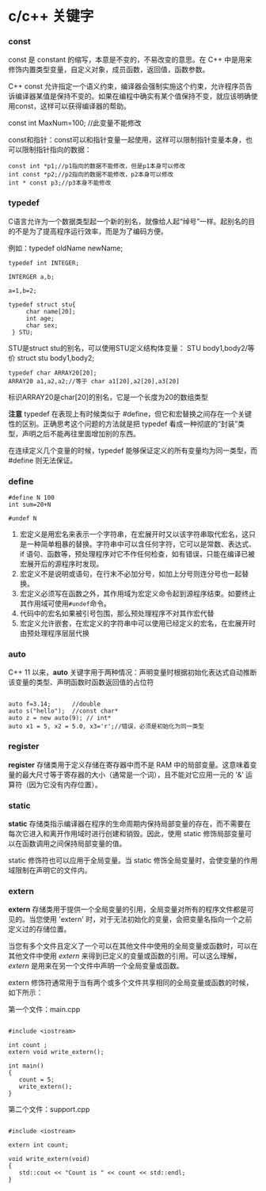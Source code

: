 # c/c++ 关键字

### const

const 是 constant 的缩写，本意是不变的，不易改变的意思。在 C++ 中是用来修饰内置类型变量，自定义对象，成员函数，返回值，函数参数。

C++ const 允许指定一个语义约束，编译器会强制实施这个约束，允许程序员告诉编译器某值是保持不变的。如果在编程中确实有某个值保持不变，就应该明确使用const，这样可以获得编译器的帮助。

const int MaxNum=100; //此变量不能修改

const和指针：const可以和指针变量一起使用，这样可以限制指针变量本身，也可以限制指针指向的数据：

```
const int *p1;//p1指向的数据不能修改，但是p1本身可以修改
int const *p2;//p2指向的数据不能修改，p2本身可以修改
int * const p3;//p3本身不能修改
```



### typedef

C语言允许为一个数据类型起一个新的别名，就像给人起“绰号”一样。起别名的目的不是为了提高程序运行效率，而是为了编码方便。

例如：typedef oldName newName;

```
typedef int INTEGER;

INTERGER a,b;

a=1,b=2;
```

```
typedef struct stu{
     char name[20];
     int age;
     char sex;
 } STU;
```

STU是struct stu的别名，可以使用STU定义结构体变量： STU body1,body2/等价 struct stu body1,body2;

```
typedef char ARRAY20[20];
ARRAY20 a1,a2,a2;//等于 char a1[20],a2[20],a3[20]
```

标识ARRAY20是char[20]的别名，它是一个长度为20的数组类型

**注意**  typedef 在表现上有时候类似于 #define，但它和宏替换之间存在一个关键性的区别。正确思考这个问题的方法就是把 typedef 看成一种彻底的“封装”类型，声明之后不能再往里面增加别的东西。

在连续定义几个变量的时候，typedef 能够保证定义的所有变量均为同一类型，而 #define 则无法保证。

### define

```
#define N 100
int sum=20+N

#undef N
```

1) 宏定义是用宏名来表示一个字符串，在宏展开时又以该字符串取代宏名，这只是一种简单粗暴的替换。字符串中可以含任何字符，它可以是常数、表达式、if 语句、函数等，预处理程序对它不作任何检查，如有错误，只能在编译已被宏展开后的源程序时发现。
2) 宏定义不是说明或语句，在行末不必加分号，如加上分号则连分号也一起替换。
3) 宏定义必须写在函数之外，其作用域为宏定义命令起到源程序结束。如要终止其作用域可使用`#undef`命令。
4) 代码中的宏名如果被引号包围，那么预处理程序不对其作宏代替
5) 宏定义允许嵌套，在宏定义的字符串中可以使用已经定义的宏名，在宏展开时由预处理程序层层代换

### auto

 C++ 11 以来，**auto** 关键字用于两种情况：声明变量时根据初始化表达式自动推断该变量的类型、声明函数时函数返回值的占位符

```

auto f=3.14;      //double
auto s("hello");  //const char*
auto z = new auto(9); // int*
auto x1 = 5, x2 = 5.0, x3='r';//错误，必须是初始化为同一类型

```

### register

**register** 存储类用于定义存储在寄存器中而不是 RAM 中的局部变量。这意味着变量的最大尺寸等于寄存器的大小（通常是一个词），且不能对它应用一元的 '&' 运算符（因为它没有内存位置）。

### static

**static** 存储类指示编译器在程序的生命周期内保持局部变量的存在，而不需要在每次它进入和离开作用域时进行创建和销毁。因此，使用 static 修饰局部变量可以在函数调用之间保持局部变量的值。

static 修饰符也可以应用于全局变量。当 static 修饰全局变量时，会使变量的作用域限制在声明它的文件内。

### extern

**extern** 存储类用于提供一个全局变量的引用，全局变量对所有的程序文件都是可见的。当您使用 'extern' 时，对于无法初始化的变量，会把变量名指向一个之前定义过的存储位置。

当您有多个文件且定义了一个可以在其他文件中使用的全局变量或函数时，可以在其他文件中使用 *extern* 来得到已定义的变量或函数的引用。可以这么理解，*extern* 是用来在另一个文件中声明一个全局变量或函数。

extern 修饰符通常用于当有两个或多个文件共享相同的全局变量或函数的时候，如下所示：

第一个文件：main.cpp

```

#include <iostream>
 
int count ;
extern void write_extern();
 
int main()
{
   count = 5;
   write_extern();
}

```

第二个文件：support.cpp

```

#include <iostream>
 
extern int count;
 
void write_extern(void)
{
   std::cout << "Count is " << count << std::endl;
}
```

